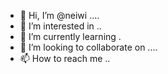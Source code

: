 - 👋 Hi, I’m @neiwi ....
- 👀 I’m interested in ..
- 🌱 I’m currently learning .
- 💞️ I’m looking to collaborate on ....
- 📫 How to reach me ..

<!---
neiwi/neiwi is a ✨ special ✨ repository because its `README.md` (this file) appears on your GitHub profile.
You can click the Preview link to take a look at your changes.
--->
